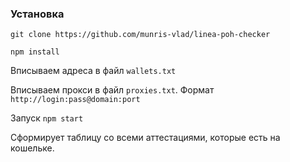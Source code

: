 ### Установка

`git clone https://github.com/munris-vlad/linea-poh-checker`

`npm install`

Вписываем адреса в файл `wallets.txt`

Вписываем прокси в файл `proxies.txt`. Формат `http://login:pass@domain:port`

Запуск `npm start`

Сформирует таблицу со всеми аттестациями, которые есть на кошельке.
